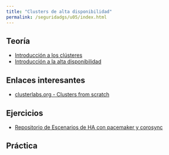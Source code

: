 ```yaml
---
title: "Clusters de alta disponibilidad"
permalink: /seguridadgs/u05/index.html
---
```


## Teoría

* [Introducción a los clústeres](doc/intro-clusteres.pdf)
* [Introducción a la alta disponibilidad](doc/intro-ha.pdf)


## Enlaces interesantes

* [clusterlabs.org - Clusters from scratch](https://clusterlabs.org/pacemaker/doc/en-US/Pacemaker/2.0/html/Clusters_from_Scratch/index.html)


## Ejercicios

* [Repositorio de Escenarios de HA con pacemaker y corosync](https://github.com/josedom24/escenarios-HA)

## Práctica


